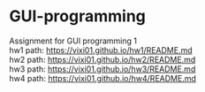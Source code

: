 # GUI-programming<br />
Assignment for GUI programming 1<br />
hw1 path: https://vixi01.github.io/hw1/README.md<br />
hw2 path: https://vixi01.github.io/hw2/README.md<br />
hw3 path: https://vixi01.github.io/hw3/README.md<br />
hw4 path: https://vixi01.github.io/hw4/README.md
